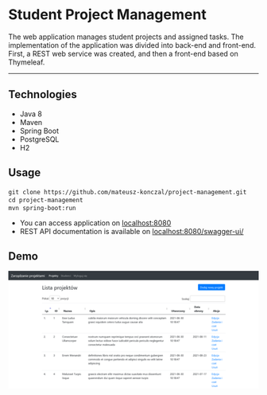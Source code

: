 # Student Project Management
The web application manages student projects and assigned tasks. 
The implementation of the application was divided into back-end and 
front-end. First, a REST web service was created, and then a front-end based on Thymeleaf.
- --
## Technologies
* Java 8
* Maven
* Spring Boot
* PostgreSQL
* H2

## Usage
```
git clone https://github.com/mateusz-konczal/project-management.git
cd project-management
mvn spring-boot:run
```

* You can access application on [localhost:8080](http://localhost:8080)
* REST API documentation is available on [localhost:8080/swagger-ui/](http://localhost:8080/swagger-ui/)

## Demo
![screenshot](https://github.com/mateusz-konczal/project-management/blob/master/img/img.png?raw=true)
